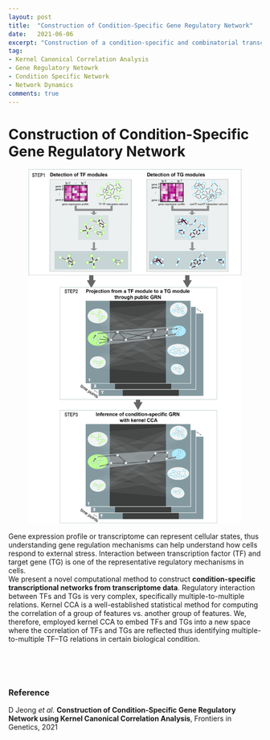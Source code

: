 ```yaml
---
layout: post
title:  "Construction of Condition-Specific Gene Regulatory Network"
date:   2021-06-06
excerpt: "Construction of a condition-specific and combinatorial transcriptional network to identify multiple-to-multiple relations between TFs and TGs"
tag:
- Kernel Canonical Correlation Analysis
- Gene Regulatory Netowrk
- Condition Specific Network
- Network Dynamics
comments: true
---
```



<h1>Construction of Condition-Specific Gene Regulatory Network</h1>

<figure>
	<img src="../images/figN_workflow.jpg">
</figure>

Gene expression profile or transcriptome can represent cellular states, thus understanding gene regulation mechanisms can help understand how cells respond to external stress. Interaction between transcription factor (TF) and target gene (TG) is one of the representative regulatory mechanisms in cells. <br> We present a novel computational method to construct **condition-specific transcriptional networks from transcriptome data**. Regulatory interaction between TFs and TGs is very complex, specifically multiple-to-multiple relations. 
Kernel CCA is a well-established statistical method for computing the correlation of a group of features vs. another group of features. We, therefore, employed kernel CCA to embed TFs and TGs into a new space where the correlation of TFs and TGs are reflected thus identifying multiple-to-multiple TF–TG relations in certain biological condition. 

<br><br><br>
<h3> Reference </h3>
D Jeong <i> et al.</i> <a href="https://www.frontiersin.org/articles/10.3389/fgene.2021.652623/abstract" style="text-decoration:none" hover="text_decoration:underline"><b>Construction of Condition-Specific Gene Regulatory Network using Kernel Canonical Correlation Analysis</b></font></a>, Frontiers in Genetics, 2021